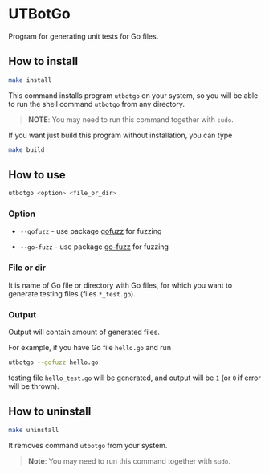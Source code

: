 <!-- [ # {PROJECT_NAME} -->
# UTBotGo
<!-- ] -->

Program for generating unit tests for Go files.

## How to install

```bash
make install
```

<!-- [
This command installs program `{PROGRAM_NAME}` on your system, so you will be
able to run the shell command `{PROGRAM_NAME}` from any directory.
-->
This command installs program `utbotgo` on your system, so you will be
able to run the shell command `utbotgo` from any directory.
<!-- ] -->

> **NOTE**: You may need to run this command together with `sudo`.

If you want just build this program without installation, you can type

```bash
make build
```

## How to use

<!-- [
```bash
{PROGRAM_NAME} <option> <file_or_dir>
```
-->
```bash
utbotgo <option> <file_or_dir>
```
<!-- ] -->

### Option

* `--gofuzz` - use package [gofuzz](https://github.com/google/gofuzz) for
fuzzing

* `--go-fuzz` - use package [go-fuzz](https://github.com/dvyukov/go-fuzz) for
fuzzing

### File or dir

It is name of Go file or directory with Go files, for  which you want to
generate testing files (files `*_test.go`).

### Output

Output will contain amount of generated files.

For example, if you have Go file `hello.go` and run
<!-- [
```bash
{PROGRAM_NAME} --gofuzz hello.go
```
-->
```bash
utbotgo --gofuzz hello.go
```
<!-- ] -->
testing file `hello_test.go` will be generated, and output will be `1` (or `0`
if error will be thrown).

## How to uninstall

```bash
make uninstall
```

<!-- [
It removes command `{PROGRAM_NAME}` from your system.
-->
It removes command `utbotgo` from your system.
<!-- ] -->

> **Note**: You may need to run this command together with `sudo`.
